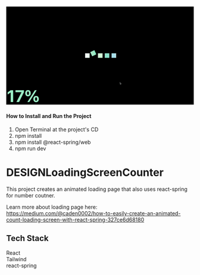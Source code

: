 ![](https://github.com/Caden0002/DESIGNLoadingScreenCounter/blob/main/loadingpageanimate.gif)
#### How to Install and Run the Project ####
1. Open Terminal at the project's CD<br />
2. npm install<br />
3. npm install @react-spring/web
3. npm run dev<br />

# DESIGNLoadingScreenCounter
This project creates an animated loading page that also uses react-spring for number coutner.<br />

Learn more about loading page here:<br />
https://medium.com/@caden0002/how-to-easily-create-an-animated-count-loading-screen-with-react-spring-327ce6d68180

## Tech Stack ##
React<br />
Tailwind<br />
react-spring<br />


